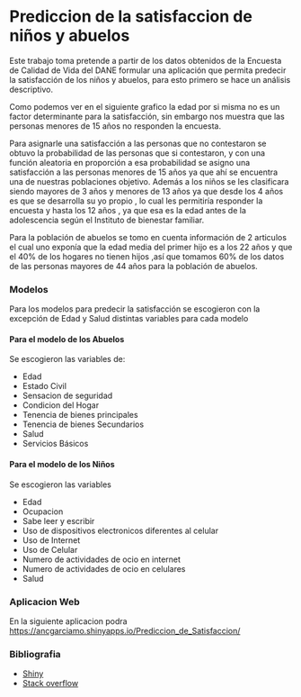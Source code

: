 # Prediccion  de  la satisfaccion de niños y abuelos
Este trabajo toma pretende a partir de los datos obtenidos de la Encuesta de Calidad de Vida del DANE formular una aplicación que permita predecir la satisfacción de los niños y abuelos, para esto primero se hace un análisis descriptivo.

Como podemos ver en el siguiente grafico la edad por si misma no es un factor determinante para la satisfacción, sin embargo nos muestra que las personas menores de 15 años no responden la encuesta.

 
Para asignarle una satisfacción a las personas que no contestaron se obtuvo la probabilidad de las personas que si contestaron, y con una función aleatoria en proporción a esa probabilidad se asigno una satisfacción a las personas menores de 15 años ya que ahí se encuentra una de nuestras poblaciones objetivo.
Además a los niños se les clasificara siendo mayores de 3 años y menores de 13 años ya que desde los 4 años es que se desarrolla su yo propio , lo cual les permitiría responder la encuesta y hasta los 12 años , ya que esa es la edad antes de la adolescencia según el Instituto de bienestar familiar.

 
Para la población de abuelos se tomo en cuenta información de 2 articulos el cual uno exponía que la edad media del primer hijo es a los 22 años  y que el 40% de los hogares no tienen hijos ,así que tomamos 60% de los datos de las personas mayores de 44 años para la población de abuelos.

### Modelos
Para los modelos para predecir la satisfacción se escogieron con la excepción de Edad y Salud distintas variables para cada modelo
#### Para el modelo de los Abuelos
Se escogieron las variables  de:
- Edad
- Estado Civil 
- Sensacion de seguridad
- Condicion del Hogar
- Tenencia de bienes principales
- Tenencia de bienes Secundarios
- Salud
- Servicios Básicos

#### Para el modelo de los Niños
Se escogieron las variables
- Edad
- Ocupacion
- Sabe leer y escribir
- Uso de dispositivos electronicos diferentes al celular
- Uso de Internet
- Uso de Celular
- Numero de actividades de ocio en internet
- Numero de actividades de ocio en celulares
- Salud




### Aplicacion Web
En la siguiente aplicacion podra 
https://ancgarciamo.shinyapps.io/Prediccion_de_Satisfaccion/

### Bibliografia
- [Shiny](https://shiny.rstudio.com/)
- [Stack overflow](https://stackoverflow.com/)
